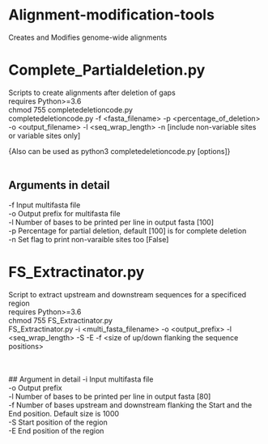 # Alignment-modification-tools
Creates and Modifies genome-wide alignments
# Complete_Partialdeletion.py
Scripts to create alignments after deletion of gaps
<br>
requires Python>=3.6
<br>
chmod 755 completedeletioncode.py
<br>
completedeletioncode.py -f <fasta_filename> -p <percentage_of_deletion> -o <output_filename> -l <seq_wrap_length> -n [include non-variable sites or variable sites only]

{Also can be used as python3 completedeletioncode.py [options]}
<br>
<br>
##  Arguments in detail

-f  Input multifasta file<br>
-o  Output prefix for multifasta file<br>
-l  Number of bases to be printed per line in output fasta [100]<br>
-p  Percentage for partial deletion, default [100] is for complete deletion<br>
-n  Set flag to print non-varaible sites too [False]<br>

# FS_Extractinator.py
Script to extract upstream and downstream sequences for a specificed region
<br>
requires Python>=3.6
<br>
chmod 755 FS_Extractinator.py
<br>
FS_Extractinator.py -i <multi_fasta_filename> -o <output_prefix> -l <seq_wrap_length>  -S <Strat position> -E <End position> -f <size of up/down flanking the sequence positions>
 
<br>
<br>
## Argument in detail
-i  Input multifasta file<br>
-o  Output prefix<br>
-l  Number of bases to be printed per line in output fasta [80]<br>
-f  Number of bases upstream and downstream flanking the Start and the End position. Default size is 1000<br>
-S  Start position of the region<br>
-E  End position of the region<br>
